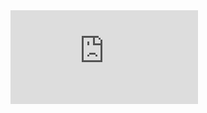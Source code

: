 <div class="au-responsive-media-vid au-responsive-media-vid--4x3">
	<iframe class="au-responsive-media-vid__item" src="https://www.youtube.com/embed/mM5_T-F1Yn4" frameborder="0" allow="autoplay; encrypted-media" allowfullscreen></iframe>
</div>
